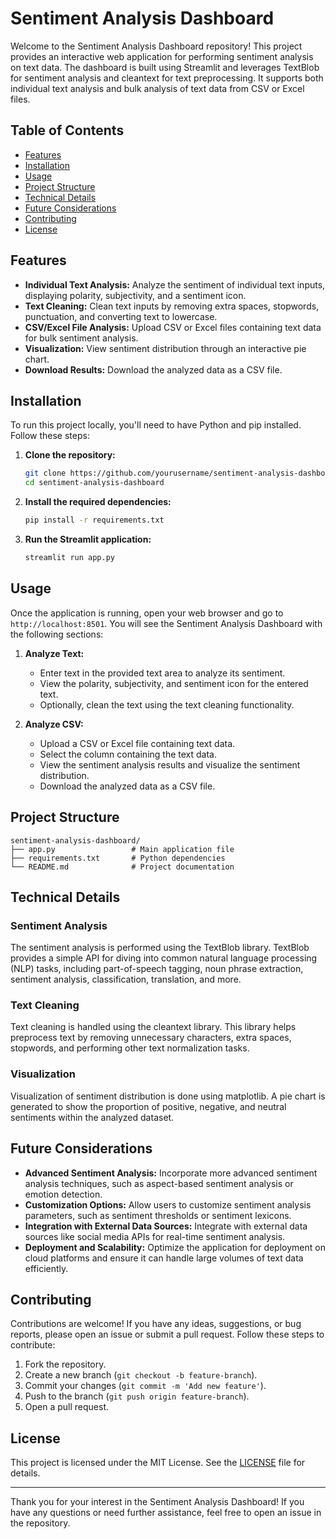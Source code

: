 # Sentiment Analysis Dashboard

Welcome to the Sentiment Analysis Dashboard repository! This project provides an interactive web application for performing sentiment analysis on text data. The dashboard is built using Streamlit and leverages TextBlob for sentiment analysis and cleantext for text preprocessing. It supports both individual text analysis and bulk analysis of text data from CSV or Excel files.

## Table of Contents

- [Features](#features)
- [Installation](#installation)
- [Usage](#usage)
- [Project Structure](#project-structure)
- [Technical Details](#technical-details)
- [Future Considerations](#future-considerations)
- [Contributing](#contributing)
- [License](#license)

## Features

- **Individual Text Analysis:** Analyze the sentiment of individual text inputs, displaying polarity, subjectivity, and a sentiment icon.
- **Text Cleaning:** Clean text inputs by removing extra spaces, stopwords, punctuation, and converting text to lowercase.
- **CSV/Excel File Analysis:** Upload CSV or Excel files containing text data for bulk sentiment analysis.
- **Visualization:** View sentiment distribution through an interactive pie chart.
- **Download Results:** Download the analyzed data as a CSV file.

## Installation

To run this project locally, you'll need to have Python and pip installed. Follow these steps:

1. **Clone the repository:**
   ```bash
   git clone https://github.com/yourusername/sentiment-analysis-dashboard.git
   cd sentiment-analysis-dashboard
   ```

2. **Install the required dependencies:**
   ```bash
   pip install -r requirements.txt
   ```

3. **Run the Streamlit application:**
   ```bash
   streamlit run app.py
   ```

## Usage

Once the application is running, open your web browser and go to `http://localhost:8501`. You will see the Sentiment Analysis Dashboard with the following sections:

1. **Analyze Text:**
   - Enter text in the provided text area to analyze its sentiment.
   - View the polarity, subjectivity, and sentiment icon for the entered text.
   - Optionally, clean the text using the text cleaning functionality.

2. **Analyze CSV:**
   - Upload a CSV or Excel file containing text data.
   - Select the column containing the text data.
   - View the sentiment analysis results and visualize the sentiment distribution.
   - Download the analyzed data as a CSV file.

## Project Structure

```plaintext
sentiment-analysis-dashboard/
├── app.py                 # Main application file
├── requirements.txt       # Python dependencies
└── README.md              # Project documentation
```

## Technical Details

### Sentiment Analysis

The sentiment analysis is performed using the TextBlob library. TextBlob provides a simple API for diving into common natural language processing (NLP) tasks, including part-of-speech tagging, noun phrase extraction, sentiment analysis, classification, translation, and more.

### Text Cleaning

Text cleaning is handled using the cleantext library. This library helps preprocess text by removing unnecessary characters, extra spaces, stopwords, and performing other text normalization tasks.

### Visualization

Visualization of sentiment distribution is done using matplotlib. A pie chart is generated to show the proportion of positive, negative, and neutral sentiments within the analyzed dataset.

## Future Considerations

- **Advanced Sentiment Analysis:** Incorporate more advanced sentiment analysis techniques, such as aspect-based sentiment analysis or emotion detection.
- **Customization Options:** Allow users to customize sentiment analysis parameters, such as sentiment thresholds or sentiment lexicons.
- **Integration with External Data Sources:** Integrate with external data sources like social media APIs for real-time sentiment analysis.
- **Deployment and Scalability:** Optimize the application for deployment on cloud platforms and ensure it can handle large volumes of text data efficiently.

## Contributing

Contributions are welcome! If you have any ideas, suggestions, or bug reports, please open an issue or submit a pull request. Follow these steps to contribute:

1. Fork the repository.
2. Create a new branch (`git checkout -b feature-branch`).
3. Commit your changes (`git commit -m 'Add new feature'`).
4. Push to the branch (`git push origin feature-branch`).
5. Open a pull request.

## License

This project is licensed under the MIT License. See the [LICENSE](LICENSE) file for details.

---

Thank you for your interest in the Sentiment Analysis Dashboard! If you have any questions or need further assistance, feel free to open an issue in the repository.
